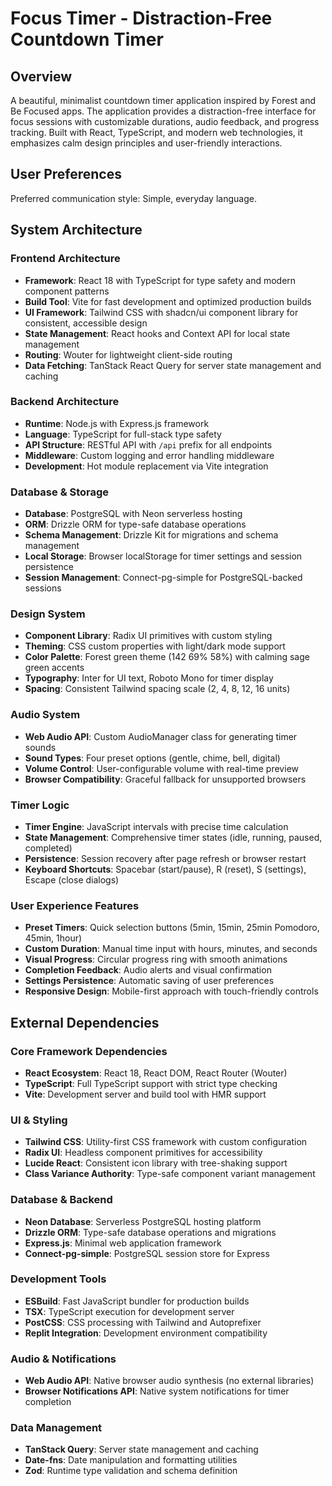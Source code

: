 # Focus Timer - Distraction-Free Countdown Timer

## Overview

A beautiful, minimalist countdown timer application inspired by Forest and Be Focused apps. The application provides a distraction-free interface for focus sessions with customizable durations, audio feedback, and progress tracking. Built with React, TypeScript, and modern web technologies, it emphasizes calm design principles and user-friendly interactions.

## User Preferences

Preferred communication style: Simple, everyday language.

## System Architecture

### Frontend Architecture
- **Framework**: React 18 with TypeScript for type safety and modern component patterns
- **Build Tool**: Vite for fast development and optimized production builds
- **UI Framework**: Tailwind CSS with shadcn/ui component library for consistent, accessible design
- **State Management**: React hooks and Context API for local state management
- **Routing**: Wouter for lightweight client-side routing
- **Data Fetching**: TanStack React Query for server state management and caching

### Backend Architecture
- **Runtime**: Node.js with Express.js framework
- **Language**: TypeScript for full-stack type safety
- **API Structure**: RESTful API with `/api` prefix for all endpoints
- **Middleware**: Custom logging and error handling middleware
- **Development**: Hot module replacement via Vite integration

### Database & Storage
- **Database**: PostgreSQL with Neon serverless hosting
- **ORM**: Drizzle ORM for type-safe database operations
- **Schema Management**: Drizzle Kit for migrations and schema management
- **Local Storage**: Browser localStorage for timer settings and session persistence
- **Session Management**: Connect-pg-simple for PostgreSQL-backed sessions

### Design System
- **Component Library**: Radix UI primitives with custom styling
- **Theming**: CSS custom properties with light/dark mode support
- **Color Palette**: Forest green theme (142 69% 58%) with calming sage green accents
- **Typography**: Inter for UI text, Roboto Mono for timer display
- **Spacing**: Consistent Tailwind spacing scale (2, 4, 8, 12, 16 units)

### Audio System
- **Web Audio API**: Custom AudioManager class for generating timer sounds
- **Sound Types**: Four preset options (gentle, chime, bell, digital)
- **Volume Control**: User-configurable volume with real-time preview
- **Browser Compatibility**: Graceful fallback for unsupported browsers

### Timer Logic
- **Timer Engine**: JavaScript intervals with precise time calculation
- **State Management**: Comprehensive timer states (idle, running, paused, completed)
- **Persistence**: Session recovery after page refresh or browser restart
- **Keyboard Shortcuts**: Spacebar (start/pause), R (reset), S (settings), Escape (close dialogs)

### User Experience Features
- **Preset Timers**: Quick selection buttons (5min, 15min, 25min Pomodoro, 45min, 1hour)
- **Custom Duration**: Manual time input with hours, minutes, and seconds
- **Visual Progress**: Circular progress ring with smooth animations
- **Completion Feedback**: Audio alerts and visual confirmation
- **Settings Persistence**: Automatic saving of user preferences
- **Responsive Design**: Mobile-first approach with touch-friendly controls

## External Dependencies

### Core Framework Dependencies
- **React Ecosystem**: React 18, React DOM, React Router (Wouter)
- **TypeScript**: Full TypeScript support with strict type checking
- **Vite**: Development server and build tool with HMR support

### UI & Styling
- **Tailwind CSS**: Utility-first CSS framework with custom configuration
- **Radix UI**: Headless component primitives for accessibility
- **Lucide React**: Consistent icon library with tree-shaking support
- **Class Variance Authority**: Type-safe component variant management

### Database & Backend
- **Neon Database**: Serverless PostgreSQL hosting platform
- **Drizzle ORM**: Type-safe database operations and migrations
- **Express.js**: Minimal web application framework
- **Connect-pg-simple**: PostgreSQL session store for Express

### Development Tools
- **ESBuild**: Fast JavaScript bundler for production builds
- **TSX**: TypeScript execution for development server
- **PostCSS**: CSS processing with Tailwind and Autoprefixer
- **Replit Integration**: Development environment compatibility

### Audio & Notifications
- **Web Audio API**: Native browser audio synthesis (no external libraries)
- **Browser Notifications API**: Native system notifications for timer completion

### Data Management
- **TanStack Query**: Server state management and caching
- **Date-fns**: Date manipulation and formatting utilities
- **Zod**: Runtime type validation and schema definition